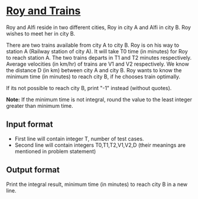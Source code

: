 # [Roy and Trains][link]

Roy and Alfi reside in two different cities, Roy in city A and Alfi in city B. Roy wishes to meet her in city B.

There are two trains available from city A to city B. Roy is on his way to station A (Railway station of city A). It will take T0 time (in minutes) for Roy to reach station A. The two trains departs in T1 and T2 minutes respectively. Average velocities (in km/hr) of trains are V1 and V2 respectively. We know the distance D (in km) between city A and city B. Roy wants to know the minimum time (in minutes) to reach city B, if he chooses train optimally.

If its not possible to reach city B, print "-1" instead (without quotes).

**Note:** If the minimum time is not integral, round the value to the least integer greater than minimum time.

## Input format

- First line will contain integer T, number of test cases.
- Second line will contain integers T0,T1,T2,V1,V2,D (their meanings are mentioned in problem statement)

## Output format

Print the integral result, minimum time (in minutes) to reach city B in a new line.

[link]: https://www.hackerearth.com/practice/basic-programming/implementation/basics-of-implementation/practice-problems/algorithm/roy-and-trains-2/
